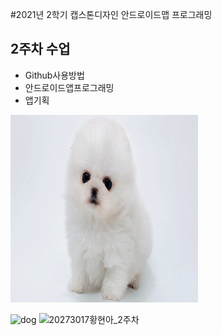 #2021년 2학기 캡스톤디자인 안드로이드맵 프로그래밍

## 2주차 수업
 - Github사용방법
 - 안드로이드앱프로그래밍
 - 앱기획

  <img width="300" height="300" src=".\png\dog.png"></img>
  
![dog](https://user-images.githubusercontent.com/80746336/132335311-69ea77c0-441c-4d3b-a9d4-cf80943408cc.png)
![20273017황현아_2주차](https://user-images.githubusercontent.com/80746336/132335320-d24e9cb2-dffb-42ef-bbd3-c9f4796dd649.PNG)

